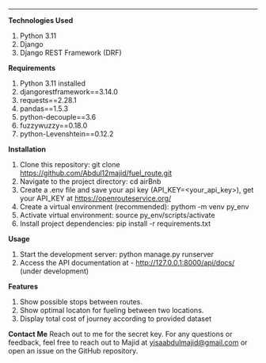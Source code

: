 ****

**Technologies Used**

1. Python 3.11
2. Django
3. Django REST Framework (DRF)

**Requirements**

1. Python 3.11 installed
2. djangorestframework==3.14.0
3. requests==2.28.1
4. pandas==1.5.3
5. python-decouple==3.6
6. fuzzywuzzy==0.18.0
7. python-Levenshtein==0.12.2


**Installation**

1. Clone this repository: git clone https://github.com/Abdul12majid/fuel_route.git
2. Navigate to the project directory: cd airBnb
3. Create a .env file and save your api key (API_KEY=<your_api_key>), get your API_KEY at https://openrouteservice.org/
4. Create a virtual environment (recommended): pythom -m venv py_env
5. Activate virtual environment: source py_env/scripts/activate
6. Install project dependencies: pip install -r requirements.txt


**Usage**

1. Start the development server: python manage.py runserver
2. Access the API documentation at - http://127.0.0.1:8000/api/docs/ (under development)


**Features** 

1. Show possible stops between routes.
2. Show optimal locaton for fueling between two locations.
3. Display total cost of journey according to provided dataset



**Contact Me**
Reach out to me for the secret key.
For any questions or feedback, feel free to reach out to Majid at yisaabdulmajid@gmail.com or open an issue on the GitHub repository.
   
